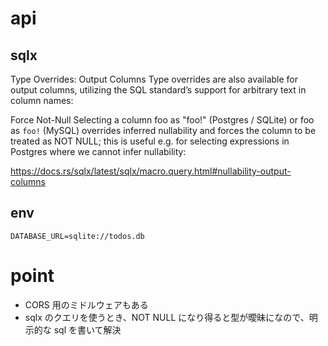 # api

## sqlx

Type Overrides: Output Columns
Type overrides are also available for output columns, utilizing the SQL standard’s support for arbitrary text in column names:

Force Not-Null
Selecting a column foo as "foo!" (Postgres / SQLite) or foo as `foo!` (MySQL) overrides inferred nullability and forces the column to be treated as NOT NULL; this is useful e.g. for selecting expressions in Postgres where we cannot infer nullability:

https://docs.rs/sqlx/latest/sqlx/macro.query.html#nullability-output-columns

## env

```.env
DATABASE_URL=sqlite://todos.db
```

# point

- CORS 用のミドルウェアもある
- sqlx のクエリを使うとき、NOT NULL になり得ると型が曖昧になので、明示的な sql を書いて解決
